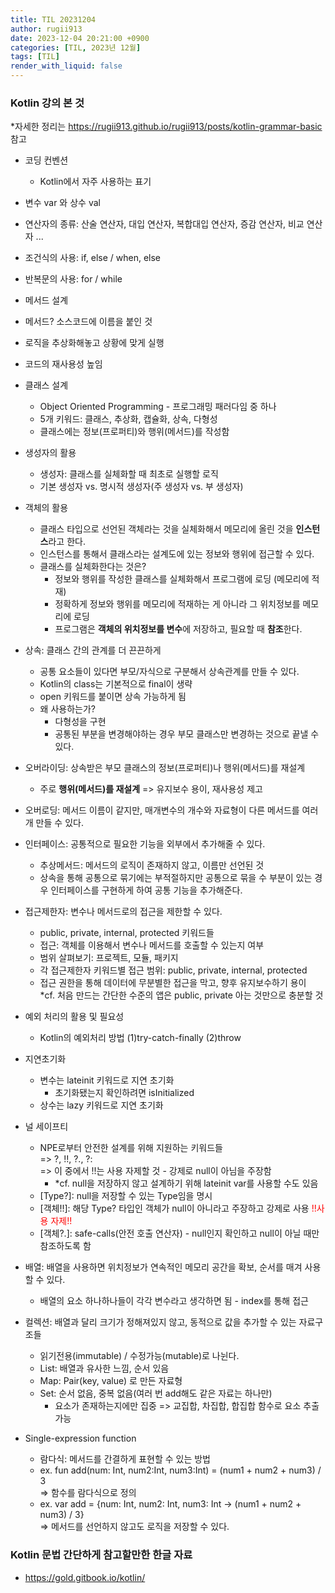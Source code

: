 ```yaml
---
title: TIL 20231204
author: rugii913
date: 2023-12-04 20:21:00 +0900
categories: [TIL, 2023년 12월]
tags: [TIL]
render_with_liquid: false
---
```


### Kotlin 강의 본 것
*자세한 정리는 <https://rugii913.github.io/rugii913/posts/kotlin-grammar-basic> 참고
<br/>
- 코딩 컨벤션
  - Kotlin에서 자주 사용하는 표기
- 변수 var 와 상수 val
- 연산자의 종류: 산술 연산자, 대입 연산자, 복합대입 연산자, 증감 연산자, 비교 연산자 ...
- 조건식의 사용: if, else / when, else
- 반복문의 사용: for / while
- 메서드 설계
 - 메서드? 소스코드에 이름을 붙인 것
 - 로직을 추상화해놓고 상황에 맞게 실행
 - 코드의 재사용성 높임
- 클래스 설계
  - Object Oriented Programming - 프로그래밍 패러다임 중 하나
  - 5개 키워드: 클래스, 추상화, 캡슐화, 상속, 다형성
  - 클래스에는 정보(프로퍼티)와 행위(메서드)를 작성함  
- 생성자의 활용
  - 생성자: 클래스를 실체화할 때  최초로 실행할 로직
  - 기본 생성자 vs. 명시적 생성자(주 생성자 vs. 부 생성자)
- 객체의 활용
  - 클래스 타입으로 선언된 객체라는 것을 실체화해서 메모리에 올린 것을 **인스턴스**라고 한다.
  - 인스턴스를 통해서 클래스라는 설계도에 있는 정보와 행위에 접근할 수 있다.
  - 클래스를 실체화한다는 것은?
    - 정보와 행위를 작성한 클래스를 실체화해서 프로그램에 로딩 (메모리에 적재)
    - 정확하게 정보와 행위를 메모리에 적재하는 게 아니라 그 위치정보를 메모리에 로딩
    - 프로그램은 **객체의 위치정보를 변수**에 저장하고, 필요할 때 **참조**한다.
- 상속: 클래스 간의 관계를 더 끈끈하게
  - 공통 요소들이 있다면 부모/자식으로 구분해서 상속관계를 만들 수 있다.
  - Kotlin의 class는 기본적으로 final이 생략
  - open 키워드를 붙이면 상속 가능하게 됨
  - 왜 사용하는가?
    - 다형성을 구현
    - 공통된 부분을 변경해야하는 경우 부모 클래스만 변경하는 것으로 끝낼 수 있다.
- 오버라이딩: 상속받은 부모 클래스의 정보(프로퍼티)나 행위(메서드)를 재설계
  - 주로 **행위(메서드)를 재설계** =\> 유지보수 용이, 재사용성 제고
- 오버로딩: 메서드 이름이 같지만, 매개변수의 개수와 자료형이 다른 메서드를 여러 개 만들 수 있다.
- 인터페이스: 공통적으로 필요한 기능을 외부에서 추가해줄 수 있다.
  - 추상메서드: 메서드의 로직이 존재하지 않고, 이름만 선언된 것  
  - 상속을 통해 공통으로 묶기에는 부적절하지만 공통으로 묶을 수 부분이 있는 경우 인터페이스를 구현하게 하여 공통 기능을 추가해준다.
- 접근제한자: 변수나 메서드로의 접근을 제한할 수 있다.
  - public, private, internal, protected 키워드들
  - 접근: 객체를 이용해서 변수나 메서드를 호출할 수 있는지 여부  
  - 범위 살펴보기: 프로젝트, 모듈, 패키지
  - 각 접근제한자 키워드별 접근 범위: public, private, internal, protected
  - 접근 권한을 통해 데이터에 무분별한 접근을 막고, 향후 유지보수하기 용이  
\*cf. 처음 만드는 간단한 수준의 앱은 public, private 아는 것만으로 충분할 것
- 예외 처리의 활용 및 필요성
  - Kotlin의 예외처리 방법 (1)try-catch-finally (2)throw
- 지연초기화
  - 변수는 lateinit 키워드로 지연 초기화
    - 초기화됐는지 확인하려면 isInitialized
  - 상수는 lazy 키워드로 지연 초기화
- 널 세이프티
  - NPE로부터 안전한 설계를 위해 지원하는 키워드들  
=\> ?, !!, ?., ?:  
=\> 이 중에서 !!는 사용 자제할 것 - 강제로 null이 아님을 주장함
    - \*cf. null을 저장하지 않고 설계하기 위해 lateinit var를 사용할 수도 있음
  - \[Type?\]: null을 저장할 수 있는 Type임을 명시
  - \[객체!!\]: 해당 Type? 타입인 객체가 null이 아니라고 주장하고 강제로 사용 <span style="color: red">!!사용 자제!!</span>
  - \[객체?.\]: safe-calls(안전 호출 연산자) - null인지 확인하고 null이 아닐 때만 참조하도록 함
- 배열: 배열을 사용하면 위치정보가 연속적인 메모리 공간을 확보, 순서를 매겨 사용할 수 있다.  
  - 배열의 요소 하나하나들이 각각 변수라고 생각하면 됨 - index를 통해 접근
- 컬렉션: 배열과 달리 크기가 정해져있지 않고, 동적으로 값을 추가할 수 있는 자료구조들
  - 읽기전용(immutable) / 수정가능(mutable)로 나뉜다.
  - List: 배열과 유사한 느낌, 순서 있음
  - Map: Pair(key, value) 로 만든 자료형
  - Set: 순서 없음, 중복 없음(여러 번 add해도 같은 자료는 하나만)
    - 요소가 존재하는지에만 집중 =\> 교집합, 차집합, 합집합 함수로 요소 추출 가능

- Single-expression function
  - 람다식: 메서드를 간결하게 표현할 수 있는 방법
  - ex. fun add(num: Int, num2:Int, num3:Int) = (num1 + num2 + num3) / 3  
=\> 함수를 람다식으로 정의
  - ex. var add = {num: Int, num2: Int, num3: Int -> (num1 + num2 + num3) / 3}  
=\> 메서드를 선언하지 않고도 로직을 저장할 수 있다.


### Kotlin 문법 간단하게 참고할만한 한글 자료
- https://gold.gitbook.io/kotlin/